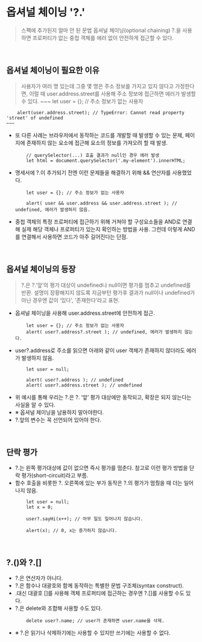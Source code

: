 # 옵셔널 체이닝 '?.'
> 스펙에 추가된지 얼마 안 된 문법
> 옵셔널 체이닝(optional chaining) ?.을 사용하면 프로퍼티가 없는 중첩 객체를 에러 없이 안전하게 접근할 수 있다.
<br/>

## 옵셔널 체이닝이 필요한 이유
> 사용자가 여러 명 있는데 그중 몇 명은 주소 정보를 가지고 있지 않다고 가정한다면, 이럴 때 user.address.street를 사용해 주소 정보에 접근하면 에러가 발생할 수 있다.
    ~~~
        let user = {}; // 주소 정보가 없는 사용자

        alert(user.address.street); // TypeError: Cannot read property 'street' of undefined
    ~~~
- 또 다른 사례는 브라우저에서 동작하는 코드를 개발할 때 발생할 수 있는 문제, 페이지에 존재하지 않는 요소에 접근해 요소의 정보를 가져오려 할 때 발생.
    ~~~
        // querySelector(...) 호출 결과가 null인 경우 에러 발생
        let html = document.querySelector('.my-element').innerHTML;
    ~~~
- 명세서에 ?.이 추가되기 전엔 이런 문제들을 해결하기 위해 && 연산자를 사용했었다.
    ~~~
        let user = {}; // 주소 정보가 없는 사용자

        alert( user && user.address && user.address.street ); // undefined, 에러가 발생하지 않음.
    ~~~
- 중첩 객체의 특정 프로퍼티에 접근하기 위해 거쳐야 할 구성요소들을 AND로 연결해 실제 해당 객체나 프로퍼티가 있는지 확인하는 방법을 사용. 그런데 이렇게 AND를 연결해서 사용하면 코드가 아주 길어진다는 단점.
<br/>

## 옵셔널 체이닝의 등장
> ?.은 ?.'앞’의 평가 대상이 undefined나 null이면 평가를 멈추고 undefined를 반환.
> 설명이 장황해지지 않도록 지금부턴 평가후 결과가 null이나 undefined가 아닌 경우엔 값이 ‘있다’, '존재한다’라고 표현.
- 옵셔널 체이닝을 사용해 user.address.street에 안전하게 접근.
    ~~~
        let user = {}; // 주소 정보가 없는 사용자
        alert( user?.address?.street ); // undefined, 에러가 발생하지 않는다.
    ~~~
- user?.address로 주소를 읽으면 아래와 같이 user 객체가 존재하지 않더라도 에러가 발생하지 않음.
    ~~~
        let user = null;

        alert( user?.address ); // undefined
        alert( user?.address.street ); // undefined
    ~~~
- 위 예시를 통해 우리는 ?.은 ?. ‘앞’ 평가 대상에만 동작되고, 확장은 되지 않는다는 사실을 알 수 있다.
- ※ 옵셔널 체이닝을 남용하지 말아야한다.
- ?.앞의 변수는 꼭 선언되어 있어야 한다.
<br/>

## 단락 평가
- ?.는 왼쪽 평가대상에 값이 없으면 즉시 평가를 멈춘다. 참고로 이런 평가 방법을 단락 평가(short-circuit)라고 부름.
- 함수 호출을 비롯한 ?. 오른쪽에 있는 부가 동작은 ?.의 평가가 멈췄을 때 더는 일어나지 않음.
    ~~~
        let user = null;
        let x = 0;

        user?.sayHi(x++); // 아무 일도 일어나지 않습니다.

        alert(x); // 0, x는 증가하지 않습니다.
    ~~~
<br/>

## ?.()와 ?.[]
- ?.은 연산자가 아니다.
- ?.은 함수나 대괄호와 함께 동작하는 특별한 문법 구조체(syntax construct).
- .대신 대괄호 []를 사용해 객체 프로퍼티에 접근하는 경우엔 ?.[]를 사용할 수도 있다.
- ?.은 delete와 조합해 사용할 수도 있다.
    ~~~
        delete user?.name; // user가 존재하면 user.name을 삭제.
    ~~~
- ※ ?.은 읽기나 삭제하기에는 사용할 수 있지만 쓰기에는 사용할 수 없다.